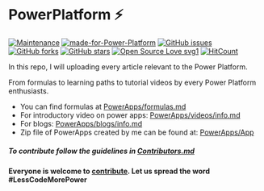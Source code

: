 # PowerPlatform :zap:

[![Maintenance](https://img.shields.io/badge/Maintained%3F-yes-green.svg)](https://github.com/Haimantika/PowerPlatform/graphs/commit-activity) [![made-for-Power-Platform](https://img.shields.io/badge/Made%20for-PowerPlatform-1f425f.svg)](https://powerplatform.microsoft.com/en-in/) [![GitHub issues](https://img.shields.io/github/issues/Haimantika/PowerPlatform)](https://github.com/Haimantika/PowerPlatform/issues)
[![GitHub forks](https://img.shields.io/github/forks/Haimantika/PowerPlatform?style=social)](https://github.com/Haimantika/PowerPlatform/network) [![GitHub stars](https://img.shields.io/github/stars/Haimantika/PowerPlatform?style=social)](https://github.com/Haimantika/PowerPlatform/stargazers) [![Open Source Love svg1](https://badges.frapsoft.com/os/v1/open-source.svg?v=103)](https://github.com/ellerbrock/open-source-badges/)
[![HitCount](http://hits.dwyl.com/haimantika/PowerPlatform.svg)](http://hits.dwyl.com/haimantika/PowerPlatform)


In this repo, I will uploading every article relevant to the Power Platform.

From formulas to learning paths to tutorial videos by every Power Platform enthusiasts.

 - You can find formulas at [PowerApps/formulas.md](PowerApps/formulas.md)
 - For introductory video on power apps: [PowerApps/videos/info.md](PowerApps/videos/info.md)
 - For blogs: [PowerApps/blogs/info.md](PowerApps/blogs/info.md)
 - Zip file of PowerApps created by me can be found at: [PowerApps/App](PowerApps/App)
 
 
 

##### To contribute follow the guidelines in [Contributors.md](Contributor.md)

 
 
 **Everyone is welcome to [contribute](Contributor.md). Let us spread the word #LessCodeMorePower**

